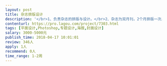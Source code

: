 ```yaml
---                
layout: post       
title: 杂志排版设计           
description: '</br>1、负责杂志的排版与设计。</br>2、杂志为双月刊，2个月排版一次。</br>3、1-3年排版经验，熟悉杂志排版流程。</br>4、杂志内页为80P，版面设计已图文为主。主要内容为采访HR圈内大咖</br>'     
contenturl: https://pro.lagou.com/project/7303.html      
tags: [平面设计,Photoshop,专题设计,海报,封面设计]            
salary: 3000-5000元          
publish_time: 2018-04-17 10:01:01         
review: 346人                   
apply: 1人                   
recommend: 0人                   
time_range: 1-2周              
---                 
```


